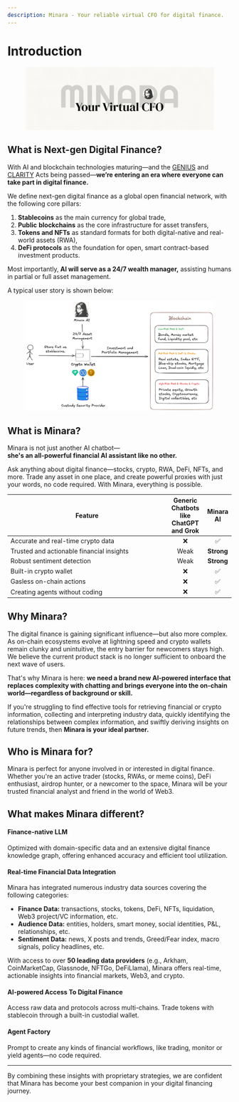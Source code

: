 ```yaml
---
description: Minara - Your reliable virtual CFO for digital finance.
---
```


# Introduction

<figure><img src=".gitbook/assets/banner.png" alt=""><figcaption></figcaption></figure>

## What is Next-gen Digital Finance?

With AI and blockchain technologies maturing—and the [GENIUS](https://en.wikipedia.org/wiki/GENIUS_Act) and [CLARITY](https://en.wikipedia.org/wiki/Clarity_Act) Acts being passed—**we’re entering an era where everyone can take part in digital finance.**

We define next-gen digital finance as a global open financial network, with the following core pillars:

1. **Stablecoins** as the main currency for global trade,
2. **Public** **blockchains** as the core infrastructure for asset transfers,
3. **Tokens and NFTs** as standard formats for both digital-native and real-world assets (RWA),
4. **DeFi protocols** as the foundation for open, smart contract-based investment products.

Most importantly, **AI will serve as a 24/7 wealth manager,** assisting humans in partial or full asset management.

A typical user story is shown below:

<figure><img src=".gitbook/assets/image.png" alt=""><figcaption></figcaption></figure>

## What is Minara?

Minara is not just another AI chatbot—\
**she's an all-powerful financial AI assistant like no other.**

Ask anything about digital finance—stocks, crypto, RWA, DeFi, NFTs, and more. Trade any asset in one place, and create powerful proxies with just your words, no code required. With Minara, everything is possible.

<table><thead><tr><th width="343.92578125">Feature</th><th align="center">Generic Chatbots like ChatGPT and Grok</th><th align="center">Minara AI</th></tr></thead><tbody><tr><td>Accurate and real-time crypto data</td><td align="center"><span data-gb-custom-inline data-tag="emoji" data-code="274c">❌</span></td><td align="center"><span data-gb-custom-inline data-tag="emoji" data-code="2705">✅</span> </td></tr><tr><td>Trusted and actionable financial insights</td><td align="center">Weak</td><td align="center"><strong>Strong</strong></td></tr><tr><td>Robust sentiment detection</td><td align="center">Weak</td><td align="center"><strong>Strong</strong></td></tr><tr><td>Built-in crypto wallet</td><td align="center"><span data-gb-custom-inline data-tag="emoji" data-code="274c">❌</span></td><td align="center"><span data-gb-custom-inline data-tag="emoji" data-code="2705">✅</span></td></tr><tr><td>Gasless on-chain actions</td><td align="center"><span data-gb-custom-inline data-tag="emoji" data-code="274c">❌</span></td><td align="center"><span data-gb-custom-inline data-tag="emoji" data-code="2705">✅</span></td></tr><tr><td>Creating agents without coding</td><td align="center"><span data-gb-custom-inline data-tag="emoji" data-code="274c">❌</span></td><td align="center"><span data-gb-custom-inline data-tag="emoji" data-code="2705">✅</span></td></tr></tbody></table>

## Why Minara?

The digital finance is gaining significant influence—but also more complex. As on-chain ecosystems evolve at lightning speed and crypto wallets remain clunky and unintuitive, the entry barrier for newcomers stays high. We believe the current product stack is no longer sufficient to onboard the next wave of users.

That's why Minara is here: **we need a brand new AI-powered interface that replaces complexity with chatting and brings everyone into the on-chain world—regardless of background or skill.**

If you're struggling to find effective tools for retrieving financial or crypto information, collecting and interpreting industry data, quickly identifying the relationships between complex information, and swiftly deriving insights on future trends, then **Minara is your ideal partner.**

## Who is Minara for?

Minara is perfect for anyone involved in or interested in digital finance. Whether you're an active trader (stocks, RWAs, or meme coins), DeFi enthusiast, airdrop hunter, or a newcomer to the space, Minara will be your trusted financial analyst and friend in the world of Web3.

## What makes Minara different?

#### Finance-native LLM

Optimized with domain-specific data and an extensive digital finance knowledge graph, offering enhanced accuracy and efficient tool utilization.

#### Real-time Financial Data Integration

Minara has integrated numerous industry data sources covering the following categories:

* **Finance Data:** transactions, stocks, tokens, DeFi, NFTs, liquidation, Web3 project/VC information, etc.
* **Audience Data:** entities, holders, smart money, social identities, P\&L, relationships, etc.
* **Sentiment Data:** news, X posts and trends, Greed/Fear index, macro signals, policy headlines, etc.

With access to over **50 leading data providers** (e.g., Arkham, CoinMarketCap, Glassnode, NFTGo, DeFiLlama), Minara offers real-time, actionable insights into financial markets, Web3, and crypto.

#### AI-powered Access To Digital Finance

Access raw data and protocols across multi-chains. Trade tokens with stablecoin through a built-in custodial wallet.

#### Agent Factory

Prompt to create any kinds of financial workflows, like trading, monitor or yield agents—no code required.

***

By combining these insights with proprietary strategies, we are confident that Minara has become your best companion in your digital financing journey.&#x20;



